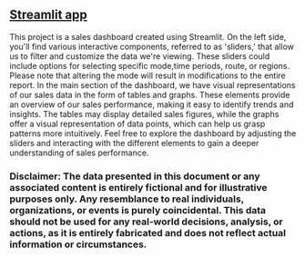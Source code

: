 ## [Streamlit app](https://performance-dashboard.streamlit.app/)

This project is a sales dashboard created using Streamlit. On the left side, you'll find various interactive components, referred to as 'sliders,' that allow us to filter and customize the data we're viewing. These sliders could include options for selecting specific mode,time periods, route, or regions. Please note that altering the mode will result in modifications to the entire report.
In the main section of the dashboard, we have visual representations of our sales data in the form of tables and graphs. These elements provide an overview of our sales performance, making it easy to identify trends and insights. The tables may display detailed sales figures, while the graphs offer a visual representation of data points, which can help us grasp patterns more intuitively.
Feel free to explore the dashboard by adjusting the sliders and interacting with the different elements to gain a deeper understanding of sales performance.

### Disclaimer: The data presented in this document or any associated content is entirely fictional and for illustrative purposes only. Any resemblance to real individuals, organizations, or events is purely coincidental. This data should not be used for any real-world decisions, analysis, or actions, as it is entirely fabricated and does not reflect actual information or circumstances.
